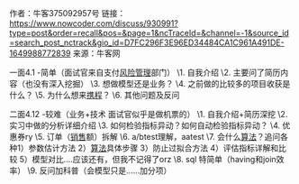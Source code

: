 作者：牛客375092957号
链接：https://www.nowcoder.com/discuss/930991?type=post&order=recall&pos=&page=1&ncTraceId=&channel=-1&source_id=search_post_nctrack&gio_id=D7FC296F3E96ED34484CA1C961A491DE-1649988772839
来源：牛客网

一面4.1  -简单（面试官来自支付[风险管理]()部门） 
\1. 自我介绍 
\2. 主要问了简历内容（也没有深入挖掘） 
\3. 想做模型还是业务？ 
\4. 之前做的比较多的项目收获是什么？ 
 \5. 为什么想来[携程]()？ 
\6. 其他问题及反问 
 
二面4.12 -较难（业务+技术 面试官似乎是做机票的） 
\1. 自我介绍+简历深挖 
\2. 实习中做的分析详细介绍 
\3. 如何检验指标异动？如何自动检验指标异动？ 
\4. 优惠券ry 
 \5. 订单（[销售]()额）拆解 
\6. a/btest理解，aatest 
 \7. 会什么[算法]()？追问各种1）参数估计方法 2）[算法]()具体步骤 3）防止过拟合方法 4）评估指标详解和比较 5）模型对比....应该还有，但我不记得了orz 
\8. sql 特简单（having和join效率） 
\9. 反问加科普（会模型只是……加分项）